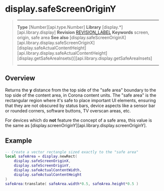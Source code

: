 
# display.safeScreenOriginY

> --------------------- ------------------------------------------------------------------------------------------
> __Type__				[Number][api.type.Number]
> __Library__			[display.*][api.library.display]
> __Revision__			[REVISION_LABEL](REVISION_URL)
> __Keywords__			screen, origin, safe area
> __See also__			[display.safeScreenOriginX][api.library.display.safeScreenOriginX]
>						[display.safeActualContentHeight][api.library.display.safeActualContentHeight]
>						[display.getSafeAreaInsets()][api.library.display.getSafeAreaInsets]
> --------------------- ------------------------------------------------------------------------------------------

## Overview

Returns the __y__ distance from the top side of the "safe&nbsp;area" boundary to the top side of the content area, in Corona content units. The "safe&nbsp;area" is the rectangular region where it's safe to place important UI elements, ensuring that they are not obscured by status bars, device aspects like a sensor bar or rounded corners, software buttons, TV overscan areas, etc.

For devices which do __not__ feature the concept of a safe area, this value is the same as [display.screenOriginY][api.library.display.screenOriginY].


## Example

``````lua
-- Create a vector rectangle sized exactly to the "safe area"
local safeArea = display.newRect(
	display.safeScreenOriginX,
	display.safeScreenOriginY,
	display.safeActualContentWidth,
	display.safeActualContentHeight
)
safeArea:translate( safeArea.width*0.5, safeArea.height*0.5 )
``````
